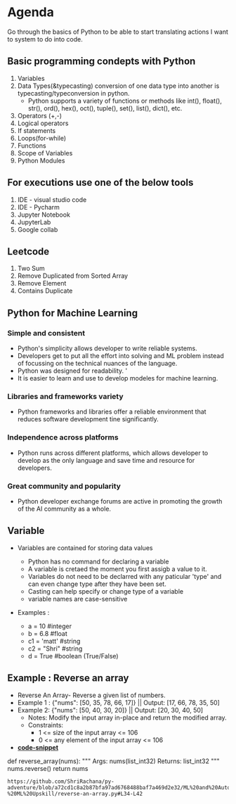 # Agenda 
Go through the basics of Python to be able to start translating actions I want to system to do into code. 

## Basic programming condepts with Python 
1. Variables 
2. Data Types(&typecasting) conversion of one data type into another is typecasting/typeconversion in python.
    - Python supports a variety of functions or methods like int(), float(), str(), ord(), hex(), oct(), tuple(), set(), list(), dict(), etc. 
3. Operators (+,-)
4. Logical operators 
5. If statements
6. Loops(for-while)
7. Functions
8. Scope of Variables
9. Python Modules

## For executions use one of the below tools 
1. IDE - visual studio code
2. IDE - Pycharm
3. Jupyter Notebook 
4. JupyterLab
5. Google collab 

## Leetcode
1. Two Sum 
26. Remove Duplicated from Sorted Array 
27. Remove Element 
217. Contains Duplicate 

## Python for Machine Learning

### Simple and consistent 
- Python's simplicity allows developer to write reliable systems. 
- Developers get to put all the effort into solving and ML problem instead of focussing on the technical nuances of the language. 
- Python was designed for readability. '
- It is easier to learn and use to develop modeles for machine learning. 
### Libraries and frameworks variety 
- Python frameworks and libraries offer a reliable environment that reduces software development tine significantly. 
### Independence across platforms 
- Python runs across different platforms, which allows developer to develop as the only language and save time and resource for developers. 
### Great community and popularity 
- Python developer exchange forums are active in promoting the growth of the AI community as a whole. 

## Variable 
- Variables are contained for storing data values 
    - Python has no command for declaring a variable 
    - A variable is cretaed the moment you first assigb a value to it. 
    - Variables do not need to be declarred with any paticular 'type' and can even change type after they have been set. 
    - Casting can help specify or change type of a variable 
    - variable names are case-sensitive 

- Examples : 
    - a = 10 #integer 
    - b = 6.8 #float 
    - c1 = 'matt' #string 
    - c2 = "Shri" #string 
    - d = True #boolean (True/False)


## Example : Reverse an array 
 - Reverse An Array- Reverse a given list of numbers.
 - Example 1 : {"nums": [50, 35, 78, 66, 17]} || Output: [17, 66, 78, 35, 50]
 - Example 2: {"nums": [50, 40, 30, 20]} || Output: [20, 30, 40, 50]
    - Notes: Modify the input array in-place and return the modified array.
    - Constraints:
        - 1 <= size of the input array <= 106
        - 0 <= any element of the input array <= 106
- [**code-snippet**](https://github.com/ShriRachana/py-adventure/blob/a72cd1c8a2b87bfa97ad6768488baf7a469d2e32/ML%20and%20Automation%20Repository/Interview%20Kickstarter%20-%20ML%20Upskill/reverse-an-array.py)

def reverse_array(nums):
    """
    Args:
     nums(list_int32)
    Returns:
     list_int32
    """
    nums.reverse()
    return nums

    https://github.com/ShriRachana/py-adventure/blob/a72cd1c8a2b87bfa97ad6768488baf7a469d2e32/ML%20and%20Automation%20Repository/Interview%20Kickstarter%20-%20ML%20Upskill/reverse-an-array.py#L34-L42